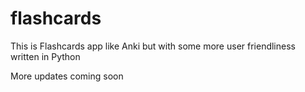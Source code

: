 # flashcards
This is Flashcards app like Anki but with some more user friendliness written in Python

More updates coming soon
